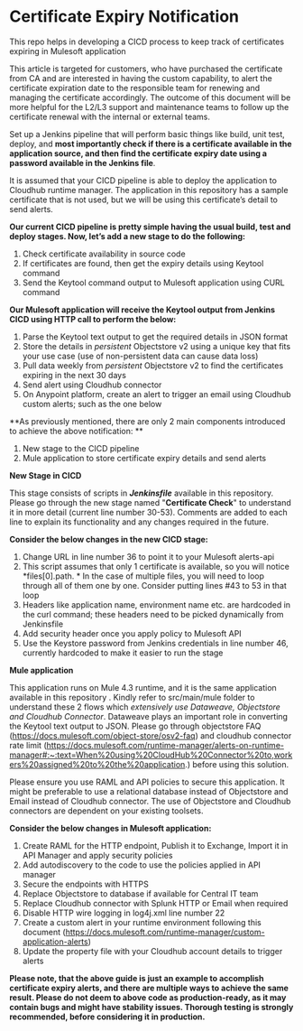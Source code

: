 # Certificate Expiry Notification
This repo helps in developing a CICD process to keep track of certificates expiring in Mulesoft application

This article is targeted for customers, who have purchased the certificate from CA and are interested in having the custom capability, to alert the certificate expiration date to the responsible team for renewing and managing the certificate accordingly. The outcome of this document will be more helpful for the L2/L3 support and maintenance teams to follow up the certificate renewal with the internal or external teams.

Set up a Jenkins pipeline that will perform basic things like build, unit test, deploy, and **most importantly check if there is a certificate available in the application source, and then find the certificate expiry date using a password available in the Jenkins file**.

It is assumed that your CICD pipeline is able to deploy the application to Cloudhub runtime manager. The application in this repository has a sample certificate that is not used, but we will be using this certificate’s detail to send alerts. 

**Our current CICD pipeline is pretty simple having the usual build, test and deploy stages. Now, let’s add a new stage to do the following:**

1. Check certificate availability in source code
2. If certificates are found, then get the expiry details using Keytool command
3. Send the Keytool command output to Mulesoft application using CURL command

**Our Mulesoft application will receive the Keytool output from Jenkins CICD using HTTP call to perform the below:**

1. Parse the Keytool text output to get the required details in JSON format
2. Store the details in *persistent* Objectstore v2 using a unique key that fits your use case (use of non-persistent data can cause data loss)
3. Pull data weekly from *persistent* Objectstore v2 to find the certificates expiring in the next 30 days
4. Send alert using Cloudhub connector
5. On Anypoint platform, create an alert to trigger an email using Cloudhub custom alerts; such as the one below

**As previously mentioned, there are only 2 main components introduced to achieve the above notification: 
**
1. New stage to the CICD pipeline
2. Mule application to store certificate expiry details and send alerts

**New Stage in CICD**

This stage consists of scripts in ***Jenkinsfile*** available in this repository. Please go through the new stage named "**Certificate Check**" to understand it in more detail (current line number 30-53). Comments are added to each line to explain its functionality and any changes required in the future.

**Consider the below changes in the new CICD stage:**

1. Change URL in line number 36 to point it to your Mulesoft alerts-api
2. This script assumes that only 1 certificate is available, so you will notice *files[0].path. * In the case of multiple files, you will need to loop through all of them one by one. Consider putting lines #43 to 53 in that loop
3. Headers like application name, environment name etc. are hardcoded in the curl command; these headers need to be picked dynamically from Jenkinsfile
4. Add security header once you apply policy to Mulesoft API
5. Use the Keystore password from Jenkins credentials in line number 46, currently hardcoded to make it easier to run the stage


**Mule application**

This application runs on Mule 4.3 runtime, and it is the same application available in this repository . Kindly refer to src/main/mule folder to understand these 2 flows which *extensively use Dataweave, Objectstore and Cloudhub Connector*. Dataweave plays an important role in converting the Keytool text output to JSON. Please go through objectstore FAQ (https://docs.mulesoft.com/object-store/osv2-faq) and cloudhub connector rate limit (https://docs.mulesoft.com/runtime-manager/alerts-on-runtime-manager#:~:text=When%20using%20CloudHub%20Connector%20to,workers%20assigned%20to%20the%20application.) before using this solution.

Please ensure you use RAML and API policies to secure this application. It might be preferable to use a relational database instead of Objectstore and Email instead of Cloudhub connector. The use of Objectstore and Cloudhub connectors are dependent on your existing toolsets.

**Consider the below changes in Mulesoft application:**

1. Create RAML for the HTTP endpoint, Publish it to Exchange, Import it in API Manager and apply security policies
2. Add autodiscovery to the code to use the policies applied in API manager
3. Secure the endpoints with HTTPS
4. Replace Objectstore to database if available for Central IT team
5. Replace Cloudhub connector with Splunk HTTP or Email when required
6. Disable HTTP wire logging in log4j.xml line number 22
7. Create a custom alert in your runtime environment following this document (https://docs.mulesoft.com/runtime-manager/custom-application-alerts)
8. Update the property file with your Cloudhub account details to trigger alerts

**Please note, that the above guide is just an example to accomplish certificate expiry alerts, and there are multiple ways to achieve the same result. Please do not deem to above code as production-ready, as it may contain bugs and might have stability issues. Thorough testing is strongly recommended, before considering it in production.**
